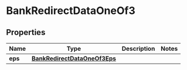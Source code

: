 

# BankRedirectDataOneOf3


## Properties

| Name | Type | Description | Notes |
|------------ | ------------- | ------------- | -------------|
|**eps** | [**BankRedirectDataOneOf3Eps**](BankRedirectDataOneOf3Eps.md) |  |  |



